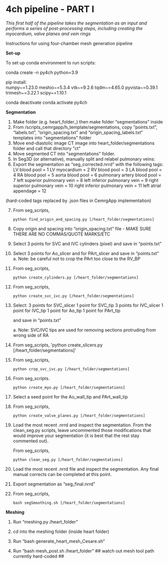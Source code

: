 # 4ch pipeline - PART I

*This first half of the pipeline takes the segmentation as an input and performs a series of post-processing steps, including creating the myocardium, valve planes and vein rings*

Instructions for using four-chamber mesh generation pipeline

**Set-up**

To set up conda environment to run scripts:

conda create -n py4ch python=3.9

pip install:    
        numpy~=1.23.0
        meshio~=5.3.4
        vtk~=9.2.6
        tqdm~=4.65.0
        pyvista~=0.39.1
        trimesh~=3.22.1
        scipy~=1.10.1

conda deactivate
conda activate py4ch

**Segmentation**

1) Make folder (e.g. heart_folder_) then make folder “segmentations” inside
2) From /scripts_cemrgapp/h_template/segmentations, copy “points.txt”, “labels.txt”, “origin_spacing.txt” and “origin_spacing_labels.txt” templates into "segmentations" folder
3) Move end-diastolic image CT image into heart_folder/segmentations folder and call that directory "ct"
4) Move segmented CT into "segmentations" folder.
5) In Seg3D (or alternative), manually split and relabel pulmonary veins:
6) Export the segmentation as “seg_corrected.nrrd” with the following tags:
        LV blood pool = 1
        LV myocardium = 2
        RV blood pool = 3
        LA blood pool = 4
        RA blood pool = 5
        aorta blood pool = 6
        pulmonary artery blood pool = 7
        left superior pulmonary vein = 8
        left inferior pulmonary vein = 9
        right superior pulmonary vein = 10
        right inferior pulmonary vein = 11
        left atrial appendage = 12

(hard-coded tags replaced by .json files in CemrgApp implementation)

7) From seg_scripts,
   ```
   python find_origin_and_spacing.py [/heart_folder/segmentations]
   ```
9) Copy origin and spacing into “origin_spacing.txt” file - MAKE SURE THERE ARE NO COMMAS/QUOTE MARKS/ETC

10) Select 3 points for SVC and IVC cylinders (pixel) and save in “points.txt”
11) Select 3 points for Ao_slicer and for PArt_slicer and save in “points.txt”
    a. Note: be careful not to crop the PArt too close to the RV_BP
12) From seg_scripts,
    ```
    python create_cylinders.py [/heart_folder/segmentations]
    ```
13) From seg_scripts,
    ```
    python create_svc_ivc.py [/heart_folder/segmentations]
    ```

14) Select:
    3 points for SVC_slicer 
    1 point for SVC_tip
    3 points for IVC_slicer
    1 point for IVC_tip
    1 point for Ao_tip
    1 point for PArt_tip

    and save in “points.txt”
    
    a. Note: SVC/IVC tips are used for removing sections protruding from wrong side of RA

15) From seg_scripts,
    'python create_slicers.py [/heart_folder/segmentations]'

16) From seg_scripts,
    ```
    python crop_svc_ivc.py [/heart_folder/segmentations]
    ```

17) From seg_scripts.
    ```
    python create_myo.py [/heart_folder/segmentations]
    ```

18) Select a seed point for the Ao_wall_tip and PArt_wall_tip
19) From seg_scripts,
    ```
    python create_valve_planes.py [/heart_folder/segmentations]
    ```

20) Load the most recent .nrrd and inspect the segmentation. From the clean_seg.py scripts, leave uncommented those modifications that would improve your segmentation (it is best that the rest stay commented out).

    From seg_scripts,
    ```
    python clean_seg.py [/heart_folder/segmentations]
    ```

20) Load the most recent .nrrd file and inspect the segmentation. Any final manual corrects can be completed at this point. 
21) Export segmentation as “seg_final.nrrd”

22) From seg_scripts,
    ```
    bash segSmoothing.sh [/heart_folder/segmentations]
    ```

**Meshing**

1) Run “meshing.py /heart_folder”

2) cd into the meshing folder (inside heart folder)
3) Run “bash generate_heart_mesh_Cesare.sh”

4) Run “bash mesh_post.sh /heart_folder” ## watch out mesh tool path currently hard-coded ##














